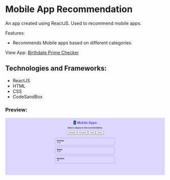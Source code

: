 # Mobile App Recommendation

 An app created using ReactJS. Used to recommend mobile apps.

Features:
- Recommends Mobile apps based on different categories.

View App: [Birthdate Prime Checker](https://lo2bu.csb.app/)

## Technologies and Frameworks:
- ReactJS
- HTML
- CSS
- CodeSandBox

<h3>Preview: </h3>

![image](/src/images/Mobile_Apps_Recommendation.PNG)
